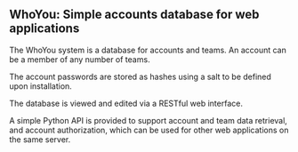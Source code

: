 WhoYou: Simple accounts database for web applications
-----------------------------------------------------

The WhoYou system is a database for accounts and teams.
An account can be a member of any number of teams.

The account passwords are stored as hashes using a salt to be
defined upon installation.

The database is viewed and edited via a RESTful web interface.

A simple Python API is provided to support account and team data retrieval,
and account authorization, which can be used for other web applications
on the same server.
